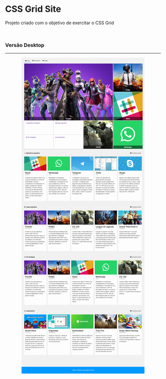 # CSS Grid Site
Projeto criado com o objetivo de exercitar o CSS Grid

<br>

### Versão Desktop
***

<div align="center">

![Desktop Version](https://raw.githubusercontent.com/RobsonVinicius/css-grid/master/assets/img/thumbnail.png)



</div>

<br>
<br>
<br>
